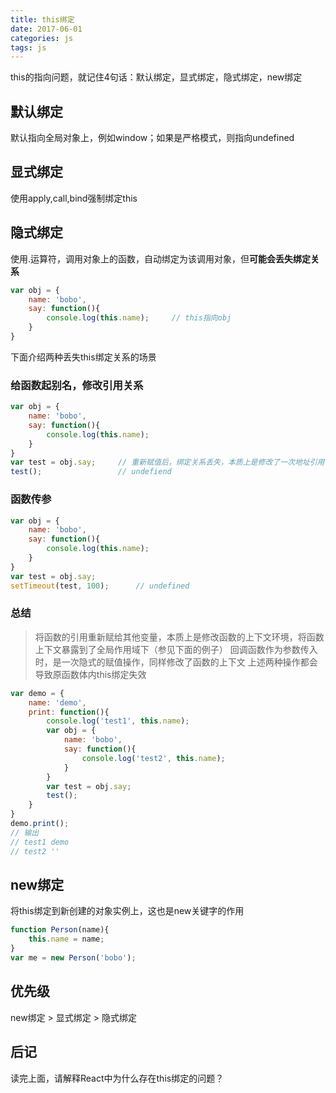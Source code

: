 ```yaml
---
title: this绑定
date: 2017-06-01
categories: js
tags: js
---
```


this的指向问题，就记住4句话：默认绑定，显式绑定，隐式绑定，new绑定

## 默认绑定
默认指向全局对象上，例如window；如果是严格模式，则指向undefined

## 显式绑定
使用apply,call,bind强制绑定this

## 隐式绑定
使用.运算符，调用对象上的函数，自动绑定为该调用对象，但**可能会丢失绑定关系**

```javascript
var obj = {
    name: 'bobo',
    say: function(){
        console.log(this.name);     // this指向obj
    }
}
```

下面介绍两种丢失this绑定关系的场景
### 给函数起别名，修改引用关系
```javascript
var obj = {
    name: 'bobo',
    say: function(){
        console.log(this.name);
    }
}
var test = obj.say;     // 重新赋值后，绑定关系丢失，本质上是修改了一次地址引用
test();                 // undefiend
```

### 函数传参
```javascript
var obj = {
    name: 'bobo',
    say: function(){
        console.log(this.name);
    }
}
var test = obj.say;
setTimeout(test, 100);      // undefined
```

### 总结
>将函数的引用重新赋给其他变量，本质上是修改函数的上下文环境，将函数上下文暴露到了全局作用域下（参见下面的例子）
>回调函数作为参数传入时，是一次隐式的赋值操作，同样修改了函数的上下文
>上述两种操作都会导致原函数体内this绑定失效

```javascript
var demo = {
    name: 'demo',
    print: function(){
        console.log('test1', this.name);
        var obj = {
            name: 'bobo',
            say: function(){
                console.log('test2', this.name);
            }
        }
        var test = obj.say;
        test();    
    }
}
demo.print();
// 输出
// test1 demo
// test2 ''
```

## new绑定
将this绑定到新创建的对象实例上，这也是new关键字的作用
```javascript
function Person(name){
    this.name = name;
}
var me = new Person('bobo');
```

## 优先级
new绑定 > 显式绑定 > 隐式绑定

## 后记
读完上面，请解释React中为什么存在this绑定的问题？